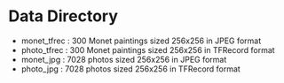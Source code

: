 # Data Directory

- monet_tfrec : 300 Monet paintings sized 256x256 in JPEG format
- photo_tfrec : 300 Monet paintings sized 256x256 in TFRecord format
- monet_jpg : 7028 photos sized 256x256 in JPEG format
- photo_jpg : 7028 photos sized 256x256 in TFRecord format
